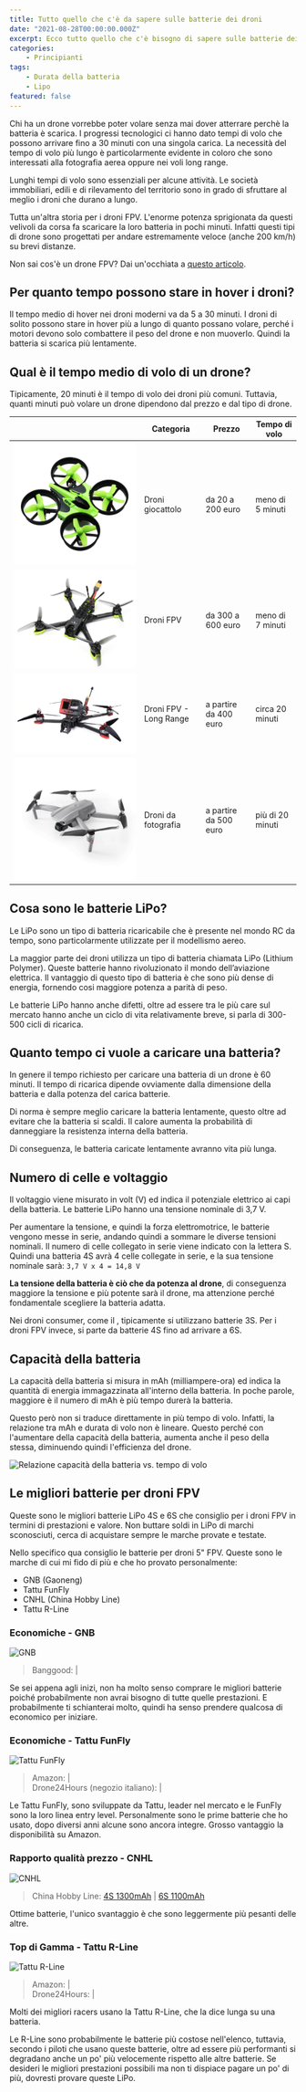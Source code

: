 ```yaml
---
title: Tutto quello che c'è da sapere sulle batterie dei droni
date: "2021-08-28T00:00:00.000Z"
excerpt: Ecco tutto quello che c'è bisogno di sapere sulle batterie dei droni. Da quanto durano, a quali sono le migliori per il tuo drone FPV.
categories:
    - Principianti
tags: 
    - Durata della batteria
    - Lipo
featured: false
---
```


<style jsx>{`
    @media 
    only screen and (min-width: 980px) {
        td {
            width: 170px
        }
        td:nth-of-type(1){
            padding-right: 0;
            width: 175px;
        }
    }
    @media 
    only screen and (max-width: 760px),
    (min-device-width: 768px) and (max-device-width: 1024px)  {
        /*
        Label the data on mobile view
        
        */

        #drone-table td:nth-of-type(2):before { content: "Categoria"; }
        #drone-table td:nth-of-type(3):before { content: "Prezzo"; }
        #drone-table td:nth-of-type(4):before { content: "Tempo di Volo"; }
    }
`}</style>



Chi ha un drone vorrebbe poter volare senza mai dover atterrare perchè la batteria è scarica. I progressi tecnologici ci hanno dato tempi di volo che possono arrivare fino a 30 minuti con una singola carica. La necessità del tempo di volo più lungo è particolarmente evidente in coloro che sono interessati alla fotografia aerea oppure nei voli long range.

Lunghi tempi di volo sono essenziali per alcune attività. Le società immobiliari, edili e di rilevamento del territorio sono in grado di sfruttare al meglio i droni che durano a lungo.

Tutta un'altra storia per i droni FPV. L'enorme potenza sprigionata da questi velivoli da corsa fa scaricare la loro batteria in pochi minuti. Infatti questi tipi di drone sono progettati per andare estremamente veloce (anche 200 km/h) su brevi distanze.

Non sai cos'è un drone FPV? Dai un'occhiata a [questo articolo](https://lucafpv.com/significato-fpv).


## Per quanto tempo possono stare in hover i droni?

Il tempo medio di hover nei droni moderni va da 5 a 30 minuti. I droni di solito possono stare in hover più a lungo di quanto possano volare, perché i motori devono solo combattere il peso del drone e non muoverlo. Quindi la batteria si scarica più lentamente. 

## Qual è il tempo medio di volo di un drone?

Tipicamente, 20 minuti è il tempo di volo dei droni più comuni. Tuttavia, quanti minuti può volare un drone dipendono dal prezzo e dal tipo di drone.

<div id="drone-table">


|   	                                                                                                                  | Categoria 	                                    | Prezzo 	            | Tempo di volo                                          |
|---	                                                                                                                  |--------------	                                |----------------       |------------------------------------------------   |
| ![Droni giocattolo](../quanto-costa-un-drone/drone_giocattolo.png)    | Droni giocattolo             | da 20 a 200 euro      | meno di 5 minuti                |
| ![Drone FPV](../quanto-costa-un-drone/drone_fpv.png)| Droni FPV  | da 300 a 600 euro     | meno di 7 minuti |
| ![Drone FPV Long Range](../batterie-dei-droni/fpv-long-range.jpeg)    | Droni FPV - Long Range   | a partire da 400 euro | circa 20 minuti          |
| ![Drone da fotografia](../quanto-costa-un-drone/mavic.png)     | Droni da fotografia   | a partire da 500 euro | più di 20 minuti          |

</div>

## Cosa sono le batterie LiPo?

 Le LiPo sono un tipo di batteria ricaricabile che è presente nel mondo RC da tempo, sono particolarmente utilizzate per il modellismo aereo. 
 
 La maggior parte dei droni utilizza un tipo di batteria chiamata LiPo (Lithium Polymer). Queste batterie hanno rivoluzionato il mondo dell’aviazione elettrica. Il vantaggio di questo tipo di batteria è che sono più dense di energia, fornendo cosi maggiore potenza a parità di peso. 

Le batterie LiPo hanno anche difetti, oltre ad essere tra le più care sul mercato hanno anche un ciclo di vita relativamente breve, si parla di 300-500 cicli di ricarica. 


## Quanto tempo ci vuole a caricare una batteria?

In genere il tempo richiesto per caricare una batteria di un drone è 60 minuti. Il tempo di ricarica dipende ovviamente dalla dimensione della batteria e dalla potenza del carica batterie. 

Di norma è sempre meglio caricare la batteria lentamente, questo oltre ad evitare che la batteria si scaldi. Il calore aumenta la probabilità di danneggiare la resistenza interna della batteria. 

Di conseguenza, le batteria caricate lentamente avranno vita più lunga.


## Numero di celle e voltaggio

Il voltaggio viene misurato in volt (V) ed indica il potenziale elettrico ai capi della batteria. Le batterie LiPo hanno una tensione nominale di 3,7 V.

Per aumentare la tensione, e quindi la forza elettromotrice, le batterie vengono messe in serie, andando quindi a sommare le diverse tensioni nominali. 
Il numero di celle collegato in serie viene indicato con la lettera S. Quindi una batteria 4S avrà 4 celle collegate in serie, e la sua tensione nominale sarà:  `3,7 V x 4 = 14,8 V`

**La tensione della batteria è ciò che da potenza al drone**, di conseguenza maggiore la tensione e più potente sarà il drone, ma attenzione perché fondamentale scegliere la batteria adatta. 

Nei droni consumer, come il <AffiliateLink href="https://amzn.to/3yq4uV1" label="DJI Mavic Air 2S"/>, tipicamente si utilizzano batterie 3S. Per i droni FPV invece, si parte da batterie 4S fino ad arrivare a 6S.


## Capacità della batteria

La capacità della batteria si misura in mAh (milliampere-ora) ed indica la quantità di energia immagazzinata all'interno della batteria. In poche parole, maggiore è il numero di mAh è più tempo durerà la batteria.

Questo però non si traduce direttamente in più tempo di volo. Infatti, la relazione tra mAh e durata di volo non è lineare. Questo perché con l'aumentare della capacità della batteria, aumenta anche il peso della stessa, diminuendo quindi l'efficienza del drone.

![Relazione capacità della batteria vs. tempo di volo](/assets/batterie-dei-droni/flight_time.png) 


## Le migliori batterie per droni FPV

Queste sono le migliori batterie LiPo 4S e 6S che consiglio per i droni FPV in termini di prestazioni e valore. Non buttare soldi in LiPo di marchi sconosciuti, cerca di acquistare sempre le marche provate e testate.

Nello specifico qua consiglio le batterie per droni 5" FPV. Queste sono le marche di cui mi fido di più e che ho provato personalmente: 

- GNB (Gaoneng)
- Tattu FunFly
- CNHL (China Hobby Line)
- Tattu R-Line

### Economiche - GNB

![GNB](/assets/batterie-dei-droni/gnb.jpeg) 

> Banggood: <AffiliateLink href="https://www.banggood.com/custlink/KDGye5LIm2" label="4S 1300mAh"/> | <AffiliateLink href="https://www.banggood.com/custlink/vmvdBHaSDw" label="6S 1100mAh"/>

Se sei appena agli inizi, non ha molto senso comprare le migliori batterie poiché probabilmente non avrai bisogno di tutte quelle prestazioni. E probabilmente ti schianterai molto, quindi ha senso prendere qualcosa di economico per iniziare.

### Economiche - Tattu FunFly

![Tattu FunFly](/assets/batterie-dei-droni/funfly.jpeg) 

> Amazon: <AffiliateLink href="https://amzn.to/3Bf6GQO" label="4S 1300mAh"/> | <AffiliateLink href="https://amzn.to/3yn7ZLB" label="6S 1100mAh"/> <br/>Drone24Hours (negozio italiano): <AffiliateLink href="https://www.drone24hours.com/prodotto/tattu-funfly-1300mah-148-v-100c-4s1p-lipo-batteria-con-spina-xt60-per-rc-drone-fpv-racing/?D24H=lucapalonca" label="4S 1300mAh"/> | <AffiliateLink href="https://www.drone24hours.com/prodotto/tattu-funfly-1300mah-6s1p-100c-lipo/?D24H=lucapalonca" label="6S 1100mAh"/>

Le Tattu FunFly, sono sviluppate da Tattu, leader nel mercato e le FunFly sono la loro linea entry level. Personalmente sono le prime batterie che ho usato, dopo diversi anni alcune sono ancora integre. Grosso vantaggio la disponibilità su Amazon.

### Rapporto qualità prezzo - CNHL 

![CNHL](/assets/batterie-dei-droni/cnhl.jpeg) 

> China Hobby Line: [4S 1300mAh](https://chinahobbyline.com/shop/detail/293?utm_source=lucafpv.com) | [6S 1100mAh](https://chinahobbyline.com/shop/detail/277?utm_source=lucafpv.com)

Ottime batterie, l'unico svantaggio è che sono leggermente più pesanti delle altre. 

### Top di Gamma - Tattu R-Line

![Tattu R-Line](/assets/batterie-dei-droni/rline.jpg) 

> Amazon: <AffiliateLink href="https://amzn.to/2WyqyQ1" label="4S 1550mAh"/> | <AffiliateLink href="https://amzn.to/3zpySQp" label="6S 1400mAh"/> <br/>Drone24Hours: <AffiliateLink href="https://www.drone24hours.com/prodotto/tattu-r-line-version-3-0-1550mah-14-8v-120c-4s1p-lipo-battery-pack-with-xt60-plug/?D24H=lucapalonca" label="4S 1550mAh"/> | <AffiliateLink href="https://www.drone24hours.com/prodotto/tattu-r-line-version-4-0-1400mah-22-2v-130c-6s1p-xt60/?D24H=lucapalonca" label="6S 1400mAh"/>

Molti dei migliori racers usano la Tattu R-Line, che la dice lunga su una batteria.

Le R-Line sono probabilmente le batterie più costose nell'elenco, tuttavia, secondo i piloti che usano queste batterie, oltre ad essere più performanti si degradano anche un po' più velocemente rispetto alle altre batterie. Se desideri le migliori prestazioni possibili ma non ti dispiace pagare un po' di più, dovresti provare queste LiPo.
